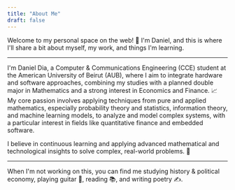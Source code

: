 ```yaml
---
title: "About Me"
draft: false
---
```


Welcome to my personal space on the web! 👋 I'm Daniel, and this is where I'll share a bit about myself, my work, and things I'm learning.

---
I'm Daniel Dia, a Computer & Communications Engineering (CCE) student at the American University of Beirut (AUB), where I aim to integrate hardware and software approaches, combining my studies with a planned double major in Mathematics and a strong interest in Economics and Finance. 📈 My core passion involves applying techniques from pure and applied mathematics, especially probability theory and statistics, information theory, and machine learning models, to analyze and model complex systems, with a particular interest in fields like quantitative finance and embedded software.

I believe in continuous learning and applying advanced mathematical and technological insights to solve complex, real-world problems. 🚀

---

When I'm not working on this, you can find me studying history & political economy, playing guitar 🎸, reading 📚, and writing poetry ✍️.
